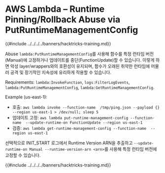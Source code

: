 # AWS Lambda – Runtime Pinning/Rollback Abuse via PutRuntimeManagementConfig

{{#include ../../../../banners/hacktricks-training.md}}

Abuse `lambda:PutRuntimeManagementConfig`를 사용해 함수를 특정 런타임 버전(Manual)에 고정하거나 업데이트를 중단(FunctionUpdate)할 수 있습니다. 이렇게 하면 악성 layer/wrappers와의 호환성이 유지되며, 함수가 오래된 취약한 런타임에 머물러 공격 및 장기적인 지속성에 유리하게 작용할 수 있습니다.

Requirements: `lambda:InvokeFunction`, `logs:FilterLogEvents`, `lambda:PutRuntimeManagementConfig`, `lambda:GetRuntimeManagementConfig`.

Example (us-east-1):
- 호출: `aws lambda invoke --function-name  /tmp/ping.json --payload {} --region us-east-1 > /dev/null; sleep 5`
- 업데이트 고정: `aws lambda put-runtime-management-config --function-name  --update-runtime-on FunctionUpdate --region us-east-1`
- 검증: `aws lambda get-runtime-management-config --function-name  --region us-east-1`

선택적으로 INIT_START 로그에서 Runtime Version ARN을 추출하고 `--update-runtime-on Manual --runtime-version-arn <arn>`를 사용해 특정 런타임 버전에 고정할 수 있습니다.

{{#include ../../../../banners/hacktricks-training.md}}
